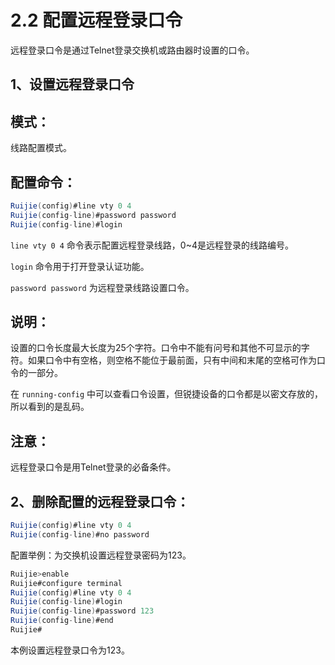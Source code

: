 # 2.2 配置远程登录口令

远程登录口令是通过Telnet登录交换机或路由器时设置的口令。

## 1、设置远程登录口令

## 模式：

线路配置模式。

## 配置命令：

```java
Ruijie(config)#line vty 0 4
Ruijie(config-line)#password password
Ruijie(config-line)#login
```

`line vty 0 4` 命令表示配置远程登录线路，0~4是远程登录的线路编号。

`login` 命令用于打开登录认证功能。

`password password` 为远程登录线路设置口令。

## 说明：

设置的口令长度最大长度为25个字符。口令中不能有问号和其他不可显示的字符。如果口令中有空格，则空格不能位于最前面，只有中间和末尾的空格可作为口令的一部分。

在 `running-config` 中可以查看口令设置，但锐捷设备的口令都是以密文存放的，所以看到的是乱码。

## 注意：

远程登录口令是用Telnet登录的必备条件。

## 2、删除配置的远程登录口令：

```java
Ruijie(config)#line vty 0 4
Ruijie(config-line)#no password
```

配置举例：为交换机设置远程登录密码为123。

```java
Ruijie>enable
Ruijie#configure terminal
Ruijie(config)#line vty 0 4
Ruijie(config-line)#login
Ruijie(config-line)#password 123
Ruijie(config-line)#end
Ruijie#
```

本例设置远程登录口令为123。

